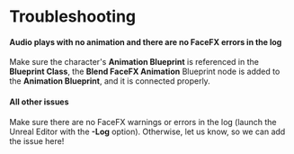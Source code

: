 Troubleshooting
===============

#### Audio plays with no animation and there are no FaceFX errors in the log

Make sure the character's **Animation Blueprint** is referenced in the **Blueprint Class**, the **Blend FaceFX Animation** Blueprint node is added to the **Animation Blueprint**, and it is connected properly.

#### All other issues

Make sure there are no FaceFX warnings or errors in the log (launch the Unreal Editor with the **-Log** option). Otherwise, let us know, so we can add the issue here!
